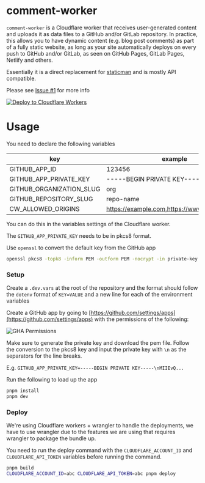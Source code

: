 # comment-worker

`comment-worker` is a Cloudflare worker that receives user-generated content and uploads it as data files to a GitHub and/or GitLab repository. In practice, this allows you to have dynamic content (e.g. blog post comments) as part of a fully static website, as long as your site automatically deploys on every push to GitHub and/or GitLab, as seen on GitHub Pages, GitLab Pages, Netlify and others.

Essentially it is a direct replacement for [staticman](https://github.com/eduardoboucas/staticman) and is mostly API compatible.

Please see [Issue #1](https://github.com/zanechua/comment-worker/issues/1) for more info

[![Deploy to Cloudflare Workers](https://deploy.workers.cloudflare.com/button)](https://deploy.workers.cloudflare.com/?url=https://github.com/zanechua/comment-worker)

# Usage

You need to declare the following variables

| key                      | example                                     |
|--------------------------|---------------------------------------------|
| GITHUB_APP_ID            | 123456                                      |
| GITHUB_APP_PRIVATE_KEY   | -----BEGIN PRIVATE KEY-----...              |
| GITHUB_ORGANIZATION_SLUG | org                                         |
| GITHUB_REPOSITORY_SLUG   | repo-name                                   |
| CW_ALLOWED_ORIGINS       | https://example.com,https://www.example.com |

You can do this in the variables settings of the Cloudflare worker.

The `GITHUB_APP_PRIVATE_KEY` needs to be in pkcs8 format.

Use `openssl` to convert the default key from the GitHub app

```bash
openssl pkcs8 -topk8 -inform PEM -outform PEM -nocrypt -in private-key.pem -out private-key-pkcs8.key
```

### Setup

Create a `.dev.vars` at the root of the repository and the format should follow the `dotenv` format of `KEY=VALUE` and a new line for each of the environment variables

Create a GitHub app by going to [https://github.com/settings/apps](https://github.com/settings/apps) with the permissions of the following:

![GHA Permissions](https://github.com/zanechua/comment-worker/assets/4265429/a5b7e22d-fc15-4828-8289-b9de3958ee24)

Make sure to generate the private key and download the pem file. Follow the conversion to the pkcs8 key and input the private key with `\n` as the separators for the line breaks. 

E.g. `GITHUB_APP_PRIVATE_KEY=-----BEGIN PRIVATE KEY-----\nMIIEvQ...`

Run the following to load up the app
```bash
pnpm install
pnpm dev
```

### Deploy

We're using Cloudflare workers + wrangler to handle the deployments, we have to use wrangler due to the features we are using that requires wrangler to package the bundle up.

You need to run the deploy command with the `CLOUDFLARE_ACCOUNT_ID` and `CLOUDFLARE_API_TOKEN` variables before running the command.

```bash
pnpm build
CLOUDFLARE_ACCOUNT_ID=abc CLOUDFLARE_API_TOKEN=abc pnpm deploy
```
